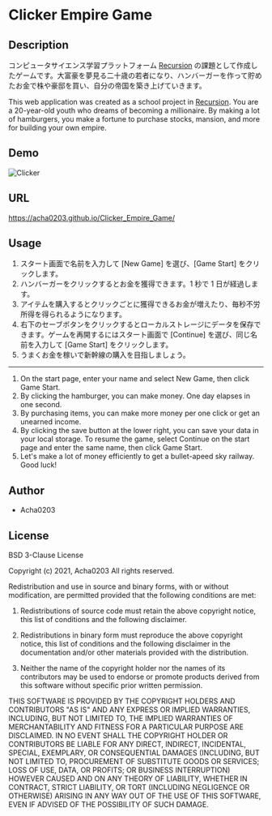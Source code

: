 # Clicker Empire Game

## Description
コンピュータサイエンス学習プラットフォーム [Recursion](https://recursionist.io) の課題として作成したゲームです。大富豪を夢見る二十歳の若者になり、ハンバーガーを作って貯めたお金で株や豪邸を買い、自分の帝国を築き上げていきます。

This web application was created as a school project in [Recursion](https://recursionist.io). You are a 20-year-old youth who dreams of becoming a millionaire. By making a lot of hamburgers, you make a fortune to purchase stocks, mansion, and more for building your own empire.

## Demo

![Clicker](https://user-images.githubusercontent.com/74553433/127011118-6a546acb-1f47-464b-9bea-d064d21b1228.gif)

## URL

https://acha0203.github.io/Clicker_Empire_Game/

## Usage

1. スタート画面で名前を入力して [New Game] を選び、[Game Start] をクリックします。
2. ハンバーガーをクリックするとお金を獲得できます。1 秒で 1 日が経過します。
3. アイテムを購入するとクリックごとに獲得できるお金が増えたり、毎秒不労所得を得られるようになります。
4. 右下のセーブボタンをクリックするとローカルストレージにデータを保存できます。ゲームを再開するにはスタート画面で [Continue] を選び、同じ名前を入力して [Game Start] をクリックします。
5. うまくお金を稼いで新幹線の購入を目指しましょう。

***

1. On the start page, enter your name and select New Game, then click Game Start.
2. By clicking the hamburger, you can make money. One day elapses in one second.
3. By purchasing items, you can make more money per one click or get an unearned income.
4. By clicking the save button at the lower right, you can save your data in your local storage. To resume the game, select Continue on the start page and enter the same name, then click Game Start.
5. Let's make a lot of money efficiently to get a bullet-apeed sky railway. Good luck!

## Author

- Acha0203

## License

BSD 3-Clause License

Copyright (c) 2021, Acha0203
All rights reserved.

Redistribution and use in source and binary forms, with or without modification, are permitted provided that the following conditions are met:

1. Redistributions of source code must retain the above copyright notice, this list of conditions and the following disclaimer.

2. Redistributions in binary form must reproduce the above copyright notice, this list of conditions and the following disclaimer in the documentation and/or other materials provided with the distribution.

3. Neither the name of the copyright holder nor the names of its contributors may be used to endorse or promote products derived from this software without specific prior written permission.

THIS SOFTWARE IS PROVIDED BY THE COPYRIGHT HOLDERS AND CONTRIBUTORS "AS IS" AND ANY EXPRESS OR IMPLIED WARRANTIES, INCLUDING, BUT NOT LIMITED TO, THE IMPLIED WARRANTIES OF MERCHANTABILITY AND FITNESS FOR A PARTICULAR PURPOSE ARE DISCLAIMED. IN NO EVENT SHALL THE COPYRIGHT HOLDER OR CONTRIBUTORS BE LIABLE FOR ANY DIRECT, INDIRECT, INCIDENTAL, SPECIAL, EXEMPLARY, OR CONSEQUENTIAL DAMAGES (INCLUDING, BUT NOT LIMITED TO, PROCUREMENT OF SUBSTITUTE GOODS OR SERVICES; LOSS OF USE, DATA, OR PROFITS; OR BUSINESS INTERRUPTION) HOWEVER CAUSED AND ON ANY THEORY OF LIABILITY, WHETHER IN CONTRACT, STRICT LIABILITY, OR TORT (INCLUDING NEGLIGENCE OR OTHERWISE) ARISING IN ANY WAY OUT OF THE USE OF THIS SOFTWARE, EVEN IF ADVISED OF THE POSSIBILITY OF SUCH DAMAGE.